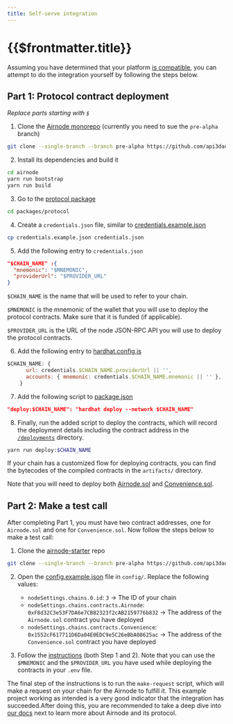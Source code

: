 ```yaml
---
title: Self-serve integration
---
```


# {{$frontmatter.title}}

<TocHeader />
<TOC class="table-of-contents" :include-level="[2,3]" />

Assuming you have determined that your platform [is compatible](is-my-platform-compatible.md), you can attempt to do the integration yourself by following the steps below.

## Part 1: Protocol contract deployment

*Replace parts starting with `$`*

1. Clone the [Airnode monorepo](https://github.com/api3dao/airnode) (currently you need to sue the `pre-alpha` branch)

```sh
git clone --single-branch --branch pre-alpha https://github.com/api3dao/airnode.git
```

2. Install its dependencies and build it

```sh
cd airnode
yarn run bootstrap
yarn run build
```

3. Go to the [protocol package](https://github.com/api3dao/airnode/tree/pre-alpha/packages/protocol)

```sh
cd packages/protocol
```

4. Create a `credentials.json` file, similar to [credentials.example.json](https://github.com/api3dao/airnode/blob/pre-alpha/packages/protocol/credentials.example.json)

```sh
cp credentials.example.json credentials.json
```

5. Add the following entry to `credentials.json`

```json
"$CHAIN_NAME" :{
  "mnemonic": "$MNEMONIC",
  "providerUrl": "$PROVIDER_URL"
}
```

`$CHAIN_NAME` is the name that will be used to refer to your chain.

`$MNEMONIC` is the mnemonic of the wallet that you will use to deploy the protocol contracts.
Make sure that it is funded (if applicable).

`$PROVIDER_URL` is the URL of the node JSON-RPC API you will use to deploy the protocol contracts.

6. Add the following entry to [hardhat.config.js](https://github.com/api3dao/airnode/blob/pre-alpha/packages/protocol/hardhat.config.js)

```js
$CHAIN_NAME: {
      url: credentials.$CHAIN_NAME.providerUrl || '',
      accounts: { mnemonic: credentials.$CHAIN_NAME.mnemonic || '' },
    }
```

7. Add the following script to [package.json](https://github.com/api3dao/airnode/blob/pre-alpha/packages/protocol/package.json)

```json
"deploy:$CHAIN_NAME": "hardhat deploy --network $CHAIN_NAME"
```

8. Finally, run the added script to deploy the contracts, which will record the deployment details including the contract address in the [`/deployments`](https://github.com/api3dao/airnode/tree/pre-alpha/packages/protocol/deployments) directory.

```sh
yarn run deploy:$CHAIN_NAME
```

If your chain has a customized flow for deploying contracts, you can find the bytecodes of the compiled contracts in the `artifacts/` directory.

Note that you will need to deploy both [Airnode.sol](../../../reference/protocols/request-response/general-structure.md#airnode-sol) and [Convenience.sol](../../../reference/protocols/request-response/general-structure.md#convenience-sol).

## Part 2: Make a test call

After completing Part 1, you must have two contract addresses, one for `Airnode.sol` and one for `Convenience.sol`.
Now follow the steps below to make a test call:

1. Clone the [airnode-starter](https://github.com/api3dao/airnode-starter/tree/pre-alpha) repo

```sh
git clone --single-branch --branch pre-alpha https://github.com/api3dao/airnode-starter.git
```

2. Open the [config.example.json](https://github.com/api3dao/airnode-starter/blob/pre-alpha/config/config.example.json) file in `config/`.
Replace the following values:

    - `nodeSettings.chains.0.id`: `3` -> The ID of your chain
    - `nodeSettings.chains.contracts.Airnode`: `0xF8d32C3e53F7DA6e7CB82323f2cAB2159776b832` -> The address of the `Airnode.sol` contract you have deployed
    - `nodeSettings.chains.contracts.Convenience`: `0x1552cF617711D6Da04E0EDC9e5C26eBbA08625ac` -> The address of the `Convenience.sol` contract you have deployed

3. Follow the [instructions](https://github.com/api3dao/airnode-starter/tree/pre-alpha#setup#setup) (both Step 1 and 2). Note that you can use the `$MNEMONIC` and the `$PROVIDER_URL` you have used while deploying the contracts in your `.env` file.

The final step of the instructions is to run the `make-request` script, which will make a request on your chain for the Airnode to fulfill it. This example project working as intended is a very good indicator that the integration has succeeded.After doing this, you are recommended to take a deep dive into [our docs](https://github.com/api3dao/api3-docs) next to learn more about Airnode and its protocol.
